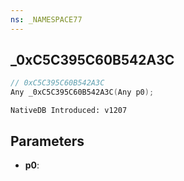 ```yaml
---
ns: _NAMESPACE77
---
```

## _0xC5C395C60B542A3C

```c
// 0xC5C395C60B542A3C
Any _0xC5C395C60B542A3C(Any p0);
```

```
NativeDB Introduced: v1207
```

## Parameters
* **p0**:
